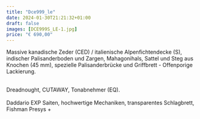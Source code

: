 ```yaml
---
title: "Dce999_le"
date: 2024-01-30T21:21:32+01:00
draft: false
images: [DCE999S_LE-1.jpg]
price: "€ 690,00"
---
```


Massive kanadische Zeder (CED) / italienische Alpenfichtendecke (S), indischer Palisanderboden und Zargen, Mahagonihals, Sattel und Steg aus Knochen (45 mm), spezielle Palisanderbrücke und Griffbrett - Offenporige Lackierung.

<br>
Dreadnought, CUTAWAY, Tonabnehmer (EQ).

<br>
<br>
Daddario EXP Saiten, hochwertige Mechaniken, transparentes Schlagbrett, Fishman Presys +
